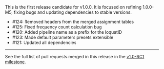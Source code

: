 This is the first release candidate for v1.0.0. It is focused on refining 1.0.0-M5, fixing bugs and updating dependencies to stable versions.

* #124: Removed headers from the merged assignment tables
* #125: Fixed frequency count calculation bug
* #120: Added pipeline name as a prefix for the loquatID
* #123: Made default parameters presets extensible
* #121: Updated all dependencies

----

See the full list of pull requests merged in this release in the [v1.0-RC1 milestone](https://github.com/ohnosequences/mg7/milestone/7?closed=1).
